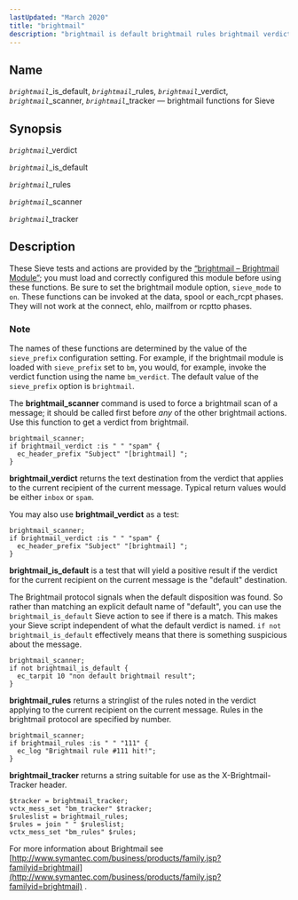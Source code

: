 ```yaml
---
lastUpdated: "March 2020"
title: "brightmail"
description: "brightmail is default brightmail rules brightmail verdict brightmail scanner brightmail tracker brightmail functions for Sieve brightmail verdict brightmail is default brightmail rules brightmail scanner brightmail tracker These Sieve tests and actions are provided by the Section 14 14 brightmail Brightmail Module you must load and correctly configured this module before..."
---
```


<a name="sieve.ref.brightmail"></a> 
## Name

*`brightmail`*_is_default, *`brightmail`*_rules, *`brightmail`*_verdict, *`brightmail`*_scanner, *`brightmail`*_tracker — brightmail functions for Sieve

## Synopsis

*`brightmail`*_verdict

*`brightmail`*_is_default

*`brightmail`*_rules

*`brightmail`*_scanner

*`brightmail`*_tracker

<a name="idp28773296"></a> 
## Description

These Sieve tests and actions are provided by the [“brightmail – Brightmail Module”](/momentum/3/3-reference/3-reference-modules-brightmail); you must load and correctly configured this module before using these functions. Be sure to set the brightmail module option, `sieve_mode` to `on`. These functions can be invoked at the data, spool or each_rcpt phases. They will not work at the connect, ehlo, mailfrom or rcptto phases.

### Note

The names of these functions are determined by the value of the `sieve_prefix` configuration setting. For example, if the brightmail module is loaded with `sieve_prefix` set to `bm`, you would, for example, invoke the verdict function using the name `bm_verdict`. The default value of the `sieve_prefix` option is `brightmail`.

The **brightmail_scanner** command is used to force a brightmail scan of a message; it should be called first before *any* of the other brightmail actions. Use this function to get a verdict from brightmail.

```
brightmail_scanner;
if brightmail_verdict :is " " "spam" {
  ec_header_prefix "Subject" "[brightmail] ";
}
```

**brightmail_verdict** returns the text destination from the verdict that applies to the current recipient of the current message. Typical return values would be either `inbox` or `spam`.

You may also use **brightmail_verdict** as a test:

```
brightmail_scanner;
if brightmail_verdict :is " " "spam" {
  ec_header_prefix "Subject" "[brightmail] ";
}
```

**brightmail_is_default** is a test that will yield a positive result if the verdict for the current recipient on the current message is the "default" destination.

The Brightmail protocol signals when the default disposition was found. So rather than matching an explicit default name of "default", you can use the `brightmail_is_default` Sieve action to see if there is a match. This makes your Sieve script independent of what the default verdict is named. `if not brightmail_is_default` effectively means that there is something suspicious about the message.

```
brightmail_scanner;
if not brightmail_is_default {
  ec_tarpit 10 "non default brightmail result";
}
```

**brightmail_rules** returns a stringlist of the rules noted in the verdict applying to the current recipient on the current message. Rules in the brightmail protocol are specified by number.

```
brightmail_scanner;
if brightmail_rules :is " " "111" {
  ec_log "Brightmail rule #111 hit!";
}
```

**brightmail_tracker** returns a string suitable for use as the X-Brightmail-Tracker header.

```
$tracker = brightmail_tracker;
vctx_mess_set "bm_tracker" $tracker;
$ruleslist = brightmail_rules;
$rules = join " " $ruleslist;
vctx_mess_set "bm_rules" $rules;
```

For more information about Brightmail see [http://www.symantec.com/business/products/family.jsp?familyid=brightmail](http://www.symantec.com/business/products/family.jsp?familyid=brightmail) .